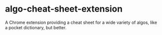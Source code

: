 # algo-cheat-sheet-extension
A Chrome extension providing a cheat sheet for a wide variety of algos, like a pocket dictionary, but better.
